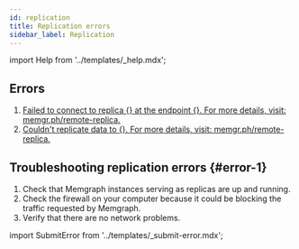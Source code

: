 ```yaml
---
id: replication
title: Replication errors
sidebar_label: Replication
---
```


import Help from '../templates/_help.mdx';

<Help/>

## Errors

1. [Failed to connect to replica {} at the endpoint {}. For more details, visit:
   memgr.ph/remote-replica.](#error-1)
2. [Couldn't replicate data to {}. For more details, visit:
   memgr.ph/remote-replica.](#error-1)

## Troubleshooting replication errors {#error-1}

1. Check that Memgraph instances serving as replicas are up and running.
2. Check the firewall on your computer because it could be blocking the traffic
   requested by Memgraph.
3. Verify that there are no network problems.

import SubmitError from '../templates/_submit-error.mdx';

<SubmitError/>
